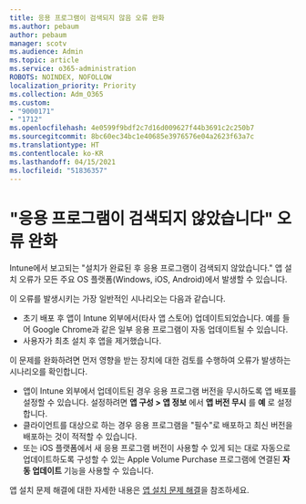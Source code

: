 ```yaml
---
title: 응용 프로그램이 검색되지 않음 오류 완화
ms.author: pebaum
author: pebaum
manager: scotv
ms.audience: Admin
ms.topic: article
ms.service: o365-administration
ROBOTS: NOINDEX, NOFOLLOW
localization_priority: Priority
ms.collection: Adm_O365
ms.custom:
- "9000171"
- "1712"
ms.openlocfilehash: 4e0599f9bdf2c7d16d009627f44b3691c2c250b7
ms.sourcegitcommit: 8bc60ec34bc1e40685e3976576e04a2623f63a7c
ms.translationtype: HT
ms.contentlocale: ko-KR
ms.lasthandoff: 04/15/2021
ms.locfileid: "51836357"
---
```

# <a name="mitigate-the-application-was-not-detected-error"></a>"응용 프로그램이 검색되지 않았습니다" 오류 완화

Intune에서 보고되는 "설치가 완료된 후 응용 프로그램이 검색되지 않았습니다." 앱 설치 오류가 모든 주요 OS 플랫폼(Windows, iOS, Android)에서 발생할 수 있습니다.

이 오류를 발생시키는 가장 일반적인 시나리오는 다음과 같습니다.

- 초기 배포 후 앱이 Intune 외부에서(타사 앱 스토어) 업데이트되었습니다. 예를 들어 Google Chrome과 같은 일부 응용 프로그램이 자동 업데이트될 수 있습니다.
- 사용자가 최초 설치 후 앱을 제거했습니다.

이 문제를 완화하려면 먼저 영향을 받는 장치에 대한 검토를 수행하여 오류가 발생하는 시나리오를 확인합니다.

- 앱이 Intune 외부에서 업데이트된 경우 응용 프로그램 버전을 무시하도록 앱 배포를 설정할 수 있습니다. 설정하려면 **앱 구성 > 앱 정보** 에서 **앱 버전 무시** 를 **예** 로 설정합니다.
- 클라이언트를 대상으로 하는 경우 응용 프로그램을 "필수"로 배포하고 최신 버전을 배포하는 것이 적적할 수 있습니다.
- 또는 iOS 플랫폼에서 새 응용 프로그램 버전이 사용할 수 있게 되는 대로 자동으로 업데이트하도록 구성할 수 있는 Apple Volume Purchase 프로그램에 연결된 **자동 업데이트** 기능을 사용할 수 있습니다.

앱 설치 문제 해결에 대한 자세한 내용은 [앱 설치 문제 해결](https://docs.microsoft.com/intune/troubleshoot-app-install)을 참조하세요.
